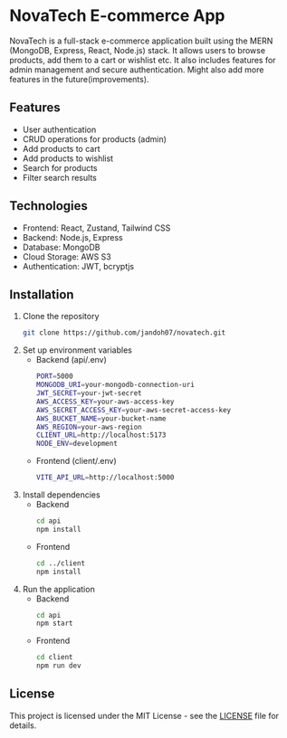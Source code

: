 # NovaTech E-commerce App
NovaTech is a full-stack e-commerce application built using the MERN (MongoDB, Express, React, Node.js) stack. It allows users to browse products, add them to a cart or wishlist etc. It also includes features for admin management and secure authentication. Might also add more features in the future(improvements).

## Features
- User authentication
- CRUD operations for products (admin)
- Add products to cart
- Add products to wishlist
- Search for products
- Filter search results

## Technologies
- Frontend: React, Zustand, Tailwind CSS
- Backend: Node.js, Express
- Database: MongoDB
- Cloud Storage: AWS S3
- Authentication: JWT, bcryptjs

## Installation
1. Clone the repository
    ```bash
    git clone https://github.com/jandoh07/novatech.git
    ```
2. Set up environment variables
   - Backend (api/.env)
      ```bash
      PORT=5000
      MONGODB_URI=your-mongodb-connection-uri
      JWT_SECRET=your-jwt-secret
      AWS_ACCESS_KEY=your-aws-access-key
      AWS_SECRET_ACCESS_KEY=your-aws-secret-access-key
      AWS_BUCKET_NAME=your-bucket-name
      AWS_REGION=your-aws-region
      CLIENT_URL=http://localhost:5173
      NODE_ENV=development
      ```
    - Frontend (client/.env)
        ```bash
        VITE_API_URL=http://localhost:5000
        ```
3. Install dependencies
   - Backend
      ```bash
      cd api
      npm install
      ```
    - Frontend
      ```bash
      cd ../client
      npm install
      ```
4. Run the application
   - Backend
      ```bash
      cd api
      npm start
      ```
    - Frontend
      ```bash
      cd client
      npm run dev
      ```

## License
This project is licensed under the MIT License - see the [LICENSE](LICENSE.txt) file for details.
 